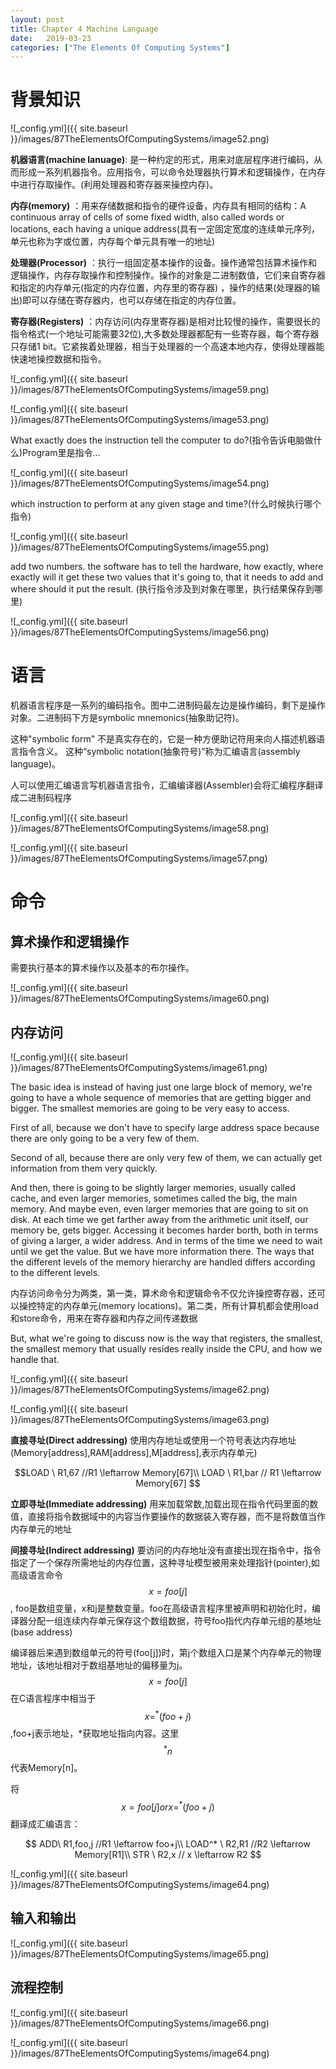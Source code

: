 ```yaml
---
layout: post
title: Chapter 4 Machine Language
date:   2019-03-23
categories: ["The Elements Of Computing Systems"]
---
```


# 背景知识

![_config.yml]({{ site.baseurl }}/images/87TheElementsOfComputingSystems/image52.png) 

**机器语言(machine lanuage)**: 是一种约定的形式，用来对底层程序进行编码，从而形成一系列机器指令。应用指令，可以命令处理器执行算术和逻辑操作，在内存中进行存取操作。(利用处理器和寄存器来操控内存)。

**内存(memory)** ：用来存储数据和指令的硬件设备，内存具有相同的结构：A continuous array of cells of some fixed width, also called words or locations, each having a unique address(具有一定固定宽度的连续单元序列，单元也称为字或位置，内存每个单元具有唯一的地址) 

**处理器(Processor)** ：执行一组固定基本操作的设备。操作通常包括算术操作和逻辑操作，内存存取操作和控制操作。操作的对象是二进制数值，它们来自寄存器和指定的内存单元(指定的内存位置，内存里的寄存器) ，操作的结果(处理器的输出)即可以存储在寄存器内，也可以存储在指定的内存位置。

**寄存器(Registers)** ：内存访问(内存里寄存器)是相对比较慢的操作，需要很长的指令格式(一个地址可能需要32位),大多数处理器都配有一些寄存器，每个寄存器只存储1 bit。它紧挨着处理器，相当于处理器的一个高速本地内存，使得处理器能快速地操控数据和指令。

![_config.yml]({{ site.baseurl }}/images/87TheElementsOfComputingSystems/image59.png) 

![_config.yml]({{ site.baseurl }}/images/87TheElementsOfComputingSystems/image53.png)  

What exactly does the instruction tell the computer to do?(指令告诉电脑做什么)Program里是指令...   
 
![_config.yml]({{ site.baseurl }}/images/87TheElementsOfComputingSystems/image54.png) 

which instruction to perform at any given stage and time?(什么时候执行哪个指令)

![_config.yml]({{ site.baseurl }}/images/87TheElementsOfComputingSystems/image55.png) 


add two numbers. the software has to tell the hardware, how exactly, where exactly will it get these two values that it's going to, that it needs to add and where should it put the result. (执行指令涉及到对象在哪里，执行结果保存到哪里)

![_config.yml]({{ site.baseurl }}/images/87TheElementsOfComputingSystems/image56.png) 

# 语言  

机器语言程序是一系列的编码指令。图中二进制码最左边是操作编码，剩下是操作对象。二进制码下方是symbolic mnemonics(抽象助记符)。   

这种"symbolic form" 不是真实存在的，它是一种方便助记符用来向人描述机器语言指令含义。 这种“symbolic notation(抽象符号)”称为汇编语言(assembly language)。  

人可以使用汇编语言写机器语言指令，汇编编译器(Assembler)会将汇编程序翻译成二进制码程序  

![_config.yml]({{ site.baseurl }}/images/87TheElementsOfComputingSystems/image58.png) 

![_config.yml]({{ site.baseurl }}/images/87TheElementsOfComputingSystems/image57.png)  


# 命令 

## 算术操作和逻辑操作  

需要执行基本的算术操作以及基本的布尔操作。  

 

![_config.yml]({{ site.baseurl }}/images/87TheElementsOfComputingSystems/image60.png)

## 内存访问   

![_config.yml]({{ site.baseurl }}/images/87TheElementsOfComputingSystems/image61.png)

The basic idea is instead of having just one large block of memory, we're going to have a whole sequence of memories that are getting bigger and bigger. The smallest memories are going to be very easy to access.

First of all, because we don't have to specify large address space because there are only going to be a very few of them. 

Second of all, because there are only very few of them, we can actually get information from them very quickly. 

And then, there is going to be slightly larger memories, usually called cache, and even larger memories, sometimes called the big, the main memory. And maybe even, even larger memories that are going to sit on disk. At each time we get farther away from the arithmetic unit itself, our memory be, gets bigger. Accessing it becomes harder borth, both in terms of giving a larger, a wider address. And in terms of the time we need to wait until we get the value. But we have more information there. The ways that the different levels of the memory hierarchy are handled differs according to the different levels. 


内存访问命令分为两类，第一类，算术命令和逻辑命令不仅允许操控寄存器，还可以操控特定的内存单元(memory locations)。第二类，所有计算机都会使用load和store命令，用来在寄存器和内存之间传递数据  

But, what we're going to discuss now is the way that registers, the smallest, the smallest memory that usually resides really inside the CPU, and how we handle that.

![_config.yml]({{ site.baseurl }}/images/87TheElementsOfComputingSystems/image62.png)

![_config.yml]({{ site.baseurl }}/images/87TheElementsOfComputingSystems/image63.png)

**直接寻址(Direct addressing)** 使用内存地址或使用一个符号表达内存地址(Memory[address],RAM[address],M[address],表示内存单元)

$$LOAD \ R1,67  //R1 \leftarrow Memory[67]\\
LOAD \ R1,bar // R1 \leftarrow Memory[67] $$

**立即寻址(Immediate addressing)** 用来加载常数,加载出现在指令代码里面的数值，直接将指令数据域中的内容当作要操作的数据装入寄存器，而不是将数值当作内存单元的地址

**间接寻址(Indirect addressing)** 要访问的内存地址没有直接出现在指令中，指令指定了一个保存所需地址的内存位置，这种寻址模型被用来处理指针(pointer),如高级语言命令$$x=foo[j]$$, foo是数组变量，x和j是整数变量。foo在高级语言程序里被声明和初始化时，编译器分配一组连续内存单元保存这个数组数据，符号foo指代内存单元组的基地址(base address)

编译器后来遇到数组单元的符号(foo[j])时，第j个数组入口是某个内存单元的物理地址，该地址相对于数组基地址的偏移量为j。$$x=foo[j]$$在C语言程序中相当于$$x=^*(foo+j)$$,foo+j表示地址，*获取地址指向内容。这里$$^* n$$代表Memory[n]。

将$$x=foo[j] or x=^*(foo+j)$$翻译成汇编语言：

$$
ADD\ R1,foo,j //R1 \leftarrow foo+j\\
LOAD^* \ R2,R1 //R2 \leftarrow Memory[R1]\\
STR \  R2,x // x \leftarrow R2
$$


![_config.yml]({{ site.baseurl }}/images/87TheElementsOfComputingSystems/image64.png)



## 输入和输出 

![_config.yml]({{ site.baseurl }}/images/87TheElementsOfComputingSystems/image65.png)


## 流程控制  

![_config.yml]({{ site.baseurl }}/images/87TheElementsOfComputingSystems/image66.png) 

![_config.yml]({{ site.baseurl }}/images/87TheElementsOfComputingSystems/image64.png)

